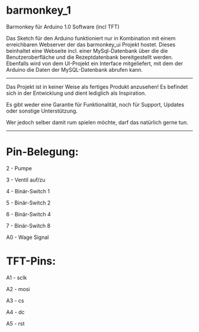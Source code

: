 barmonkey_1
===========

Barmonkey für Arduino 1.0 Software (incl TFT)

Das Sketch für den Arduino funktioniert nur in Kombination mit einem erreichbaren Webserver der das barmonkey_ui Projekt hostet. 
Dieses beinhaltet eine Webseite incl. einer MySql-Datenbank über die die Benutzeroberfläche und die Rezeptdatenbank bereitgestellt werden.
Ebenfalls wird von dem UI-Projekt ein Interface mitgeliefert, mit dem der Arduino die Daten der MySQL-Datenbank abrufen kann. 

---------------------------------

Das Projekt ist in keiner Weise als fertiges Produkt anzusehen!
Es befindet sich in der Entwicklung und dient lediglich als Inspiration. 

Es gibt weder eine Garantie für Funktionalität, noch für Support, Updates oder sonstige Unterstützung.

Wer jedoch selber damit rum spielen möchte, darf das natürlich gerne tun.

----------------------------------

Pin-Belegung:
===========

2 - Pumpe

3 - Ventil auf/zu

4 - Binär-Switch 1

5 - Binär-Switch 2

6 - Binär-Switch 4

7 - Binär-Switch 8

A0 - Wage Signal



TFT-Pins:
===========

A1 - sclk

A2 - mosi

A3 - cs

A4 - dc

A5 - rst
